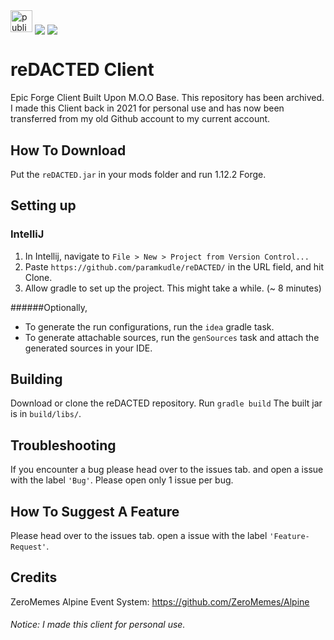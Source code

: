 <img src="https://img.shields.io/static/v1?message=Public Archive&logo=&label=&color=db0000&logoColor=white&labelColor=&style=for-the-badge" height="35" alt="public archive"  />
<img valign="middle" src="https://img.shields.io/badge/Current Version-2.1-red.svg">
<img valign="middle" src="https://img.shields.io/badge/Client Made For-Personal Use-brightgreen.svg">

# reDACTED Client
Epic Forge Client Built Upon M.O.O Base. This repository has been archived.
I made this Client back in 2021 for personal use and has now been transferred from my old Github account to my current account.

## How To Download
Put the `reDACTED.jar` in your mods folder and run 1.12.2 Forge.

## Setting up
### IntelliJ
1. In Intellij, navigate to `File > New > Project from Version Control...`
2. Paste `https://github.com/paramkudle/reDACTED/` in the URL field, and hit Clone.
3. Allow gradle to set up the project. This might take a while. (~ 8 minutes)

######Optionally,

* To generate the run configurations, run the `idea` gradle task.
* To generate attachable sources, run the `genSources` task and attach the generated sources in your IDE.

## Building
Download or clone the reDACTED repository.
Run `gradle build`
The built jar is in `build/libs/`.

## Troubleshooting
If you encounter a bug please head over to the issues tab.
and open a issue with the label `'Bug'`.
Please open only 1 issue per bug.

## How To Suggest A Feature

Please head over to the issues tab.
open a issue with the label `'Feature-Request'`. 


</details>

## Credits
ZeroMemes Alpine Event System: https://github.com/ZeroMemes/Alpine

###### Notice: I made this client for personal use.
